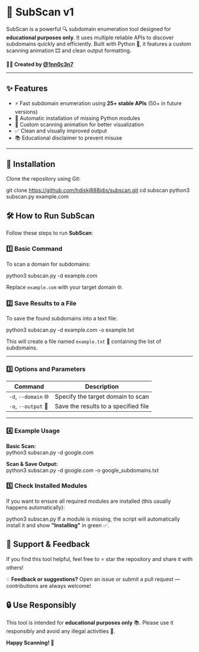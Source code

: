 # 🚀 SubScan v1

SubScan is a powerful 🔍 subdomain enumeration tool designed for **educational purposes only**. It uses multiple reliable APIs to discover subdomains quickly and efficiently. Built with Python 🐍, it features a custom scanning animation 🎞️ and clean output formatting.

**👨‍💻 Created by [@1nn0c3n7](https://github.com/hdiskj888jdjs)**

---

## ✨ Features
- ⚡ Fast subdomain enumeration using **25+ stable APIs** (50+ in future versions)
- 🔄 Automatic installation of missing Python modules
- 🎨 Custom scanning animation for better visualization
- ✅ Clean and visually improved output
- 📚 Educational disclaimer to prevent misuse

---

## 🔧 Installation

Clone the repository using Git:

git clone https://github.com/hdiskj888jdjs/subscan.git
cd subscan
python3 subscan.py example.com

## 🛠️ **How to Run SubScan**

Follow these steps to run **SubScan**:

### 1️⃣ **Basic Command**

To scan a domain for subdomains:  

python3 subscan.py -d example.com

Replace `example.com` with your target domain 🌐.


### 2️⃣ **Save Results to a File**

To save the found subdomains into a text file:  

python3 subscan.py -d example.com -o example.txt

This will create a file named `example.txt` 📂 containing the list of subdomains.

---

### 3️⃣ **Options and Parameters**

| Command              | Description                          |
|----------------------|--------------------------------------|
| `-d`, `--domain` 🌐   | Specify the target domain to scan    |
| `-o`, `--output` 💾   | Save the results to a specified file |

---

### 4️⃣ **Example Usage**

**Basic Scan:**  
python3 subscan.py -d google.com

**Scan & Save Output:**  
python3 subscan.py -d google.com -o google_subdomains.txt


### 5️⃣ **Check Installed Modules**

If you want to ensure all required modules are installed (this usually happens automatically):  

python3 subscan.py
If a module is missing, the script will automatically install it and show **"Installing"** in green ✅.

## 🙏 **Support & Feedback**

If you find this tool helpful, feel free to ⭐ star the repository and share it with others!

💡 **Feedback or suggestions?** Open an issue or submit a pull request — contributions are always welcome!


## 🔒 **Use Responsibly**

This tool is intended for **educational purposes only** 📚. Please use it responsibly and avoid any illegal activities 🚫.


**Happy Scanning! 🚀**
